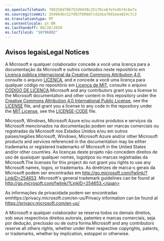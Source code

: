 ```yaml
---
ms.openlocfilehash: 788258d786752d9430c25170ce67efe4b74c6e7a
ms.sourcegitcommit: 354664bc527d93f80687cd2eba70d1eea024c7c3
ms.translationtype: MT
ms.contentlocale: pt-BR
ms.lasthandoff: 06/26/2020
ms.locfileid: "10796002"
---
```

## <span data-ttu-id="e0e8b-101">Avisos legais</span><span class="sxs-lookup"><span data-stu-id="e0e8b-101">Legal Notices</span></span>
<span data-ttu-id="e0e8b-102">A Microsoft e qualquer colaborador concede a você uma licença para a documentação da Microsoft e outros conteúdos neste repositório em [Licença pública internacional da Creative Commons Attribution 4.0](https://creativecommons.org/licenses/by/4.0/legalcode), consulte o arquivo [LICENÇA](LICENSE), and e concede a você uma licença para qualquer código no repositório em [Licença de MIT](https://opensource.org/licenses/MIT), consulte o arquivo [CÓDIGO DE LICENÇA](LICENSE-CODE).</span><span class="sxs-lookup"><span data-stu-id="e0e8b-102">Microsoft and any contributors grant you a license to the Microsoft documentation and other content in this repository under the [Creative Commons Attribution 4.0 International Public License](https://creativecommons.org/licenses/by/4.0/legalcode), see the [LICENSE](LICENSE) file, and grant you a license to any code in the repository under the [MIT License](https://opensource.org/licenses/MIT), see the [LICENSE-CODE](LICENSE-CODE) file.</span></span>

<span data-ttu-id="e0e8b-103">Microsoft, Windows, Microsoft Azure e/ou outros produtos e serviços da Microsoft mencionados na documentação podem ser marcas comerciais ou registradas da Microsoft nos Estados Unidos e/ou em outros países/regiões.</span><span class="sxs-lookup"><span data-stu-id="e0e8b-103">Microsoft, Windows, Microsoft Azure and/or other Microsoft products and services referenced in the documentation may be either trademarks or registered trademarks of Microsoft in the United States and/or other countries.</span></span>
<span data-ttu-id="e0e8b-104">As licenças deste projeto não concedem direitos de uso de quaisquer qualquer nomes, logotipos ou marcas registradas da Microsoft.</span><span class="sxs-lookup"><span data-stu-id="e0e8b-104">The licenses for this project do not grant you rights to use any Microsoft names, logos, or trademarks.</span></span>
<span data-ttu-id="e0e8b-105">As diretrizes de marca-s gerais da Microsoft podem ser encontradas em http://go.microsoft.com/fwlink/?LinkID=254653 .</span><span class="sxs-lookup"><span data-stu-id="e0e8b-105">Microsoft's general trademark guidelines can be found at http://go.microsoft.com/fwlink/?LinkID=254653.</span></span>

<span data-ttu-id="e0e8b-106">As informações de privacidade podem ser encontradas emhttps://privacy.microsoft.com/en-us/</span><span class="sxs-lookup"><span data-stu-id="e0e8b-106">Privacy information can be found at https://privacy.microsoft.com/en-us/</span></span>

<span data-ttu-id="e0e8b-107">A Microsoft e qualquer colaborador se reserva todos os demais direitos, sob seus respectivos direitos autorais, patentes e marcas comerciais, seja por dedução, preclusão ou de outra forma.</span><span class="sxs-lookup"><span data-stu-id="e0e8b-107">Microsoft and any contributors reserve all others rights, whether under their respective copyrights, patents, or trademarks, whether by implication, estoppel or otherwise.</span></span>